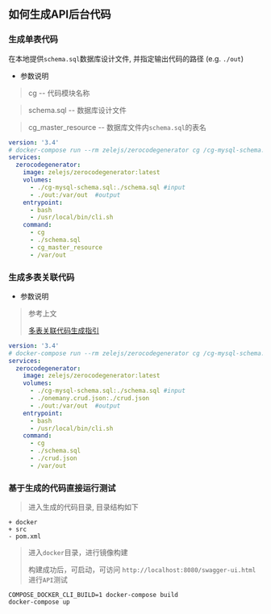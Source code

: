## 如何生成API后台代码

### 生成单表代码
在本地提供`schema.sql`数据库设计文件, 并指定输出代码的路径 (e.g. `./out`)

- 参数说明
> cg  -- 代码模块名称

> schema.sql -- 数据库设计文件

> cg_master_resource   -- 数据库文件内`schema.sql`的表名


```yml
version: '3.4'
# docker-compose run --rm zelejs/zerocodegenerator cg /cg-mysql-schema.sql cg_master_resource /var/out
services:
  zerocodegenerator:
    image: zelejs/zerocodegenerator:latest
    volumes:
      - ./cg-mysql-schema.sql:./schema.sql #input
      - ./out:/var/out  #output
    entrypoint:
      - bash
      - /usr/local/bin/cli.sh
    command:
      - cg
      - ./schema.sql
      - cg_master_resource
      - /var/out
```

### 生成多表关联代码
- 参数说明
> 参考上文
>
> [多表关联代码生成指引](https://github.com/zelejs/cg-api-cli/blob/master/crud.json-guide.md)
> 
```yml
version: '3.4'
# docker-compose run --rm zelejs/zerocodegenerator cg /cg-mysql-schema.sql cg_master_resource /var/out
services:
  zerocodegenerator:
    image: zelejs/zerocodegenerator:latest
    volumes:
      - ./cg-mysql-schema.sql:./schema.sql #input
      - ./onemany.crud.json:./crud.json
      - ./out:/var/out  #output
    entrypoint:
      - bash
      - /usr/local/bin/cli.sh
    command:
      - cg
      - ./schema.sql
      - ./crud.json
      - /var/out
```


### 基于生成的代码直接运行测试
> 进入生成的代码目录, 目录结构如下
```
+ docker
+ src
- pom.xml
```

> 进入`docker`目录，进行镜像构建
> 
> 构建成功后，可启动，可访问 `http://localhost:8080/swagger-ui.html`进行`API`测试 
```shell
COMPOSE_DOCKER_CLI_BUILD=1 docker-compose build
docker-compose up
```
